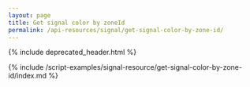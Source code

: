 ```yaml
---
layout: page
title: Get signal color by zoneId
permalink: /api-resources/signal/get-signal-color-by-zone-id/
---
```


{% include deprecated_header.html %}

{% include /script-examples/signal-resource/get-signal-color-by-zone-id/index.md %}
